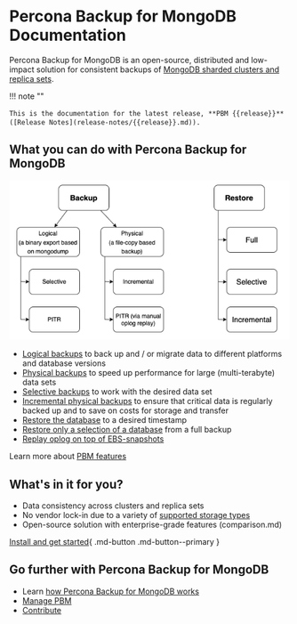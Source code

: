 # Percona Backup for MongoDB Documentation


Percona Backup for MongoDB is an open-source, distributed and low-impact solution for consistent backups of [MongoDB sharded clusters and replica sets](deployments.md). 

!!! note ""

    This is the documentation for the latest release, **PBM {{release}}** ([Release Notes](release-notes/{{release}}.md)).

## What you can do with Percona Backup for MongoDB

![image](_images/backups-infographic.png)

* [Logical backups](details/logical.md) to back up and / or migrate data to different platforms and database versions
* [Physical backups](details/physical.md) to speed up performance for large (multi-terabyte) data sets
* [Selective backups](usage/selective-backup.md) to work with the desired data set
* [Incremental physical backups](usage/incremental-backup.md) to ensure that critical data is regularly backed up and to save on costs for storage and transfer
* [Restore the database](usage/restore.md) to a desired timestamp
* [Restore only a selection of a database](usage/selective-backup.md#selective-restore) from a full backup
* [Replay oplog on top of EBS-snapshots](usage/oplog-replay.md)

Learn more about [PBM features](backup-types.md)

## What's in it for you?

* Data consistency across clusters and replica sets
* No vendor lock-in due to a variety of [supported storage types](details/storage-configuration.md)
* Open-source solution with enterprise-grade features (comparison.md)

[Install and get started](installation.md){ .md-button .md-button--primary }

## Go further with Percona Backup for MongoDB

* Learn [how Percona Backup for MongoDB works](intro.md)
* [Manage PBM](upgrade.md) 
* [Contribute](contributing.md) 



